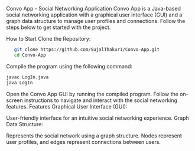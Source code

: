 Convo App - Social Networking Application
Convo App is a Java-based social networking application with a graphical user interface (GUI) and a graph data structure to manage user profiles and connections. Follow the steps below to get started with the project.

How to Start
Clone the Repository:

```bash
   git clone https://github.com/SujalThakur1/Convo-App.git
   cd Convo-App
```
Compile the program using the following command:
   ```bash
   javac LogIn.java
   java LogIn
   ```

Open the Convo App GUI by running the compiled program.
Follow the on-screen instructions to navigate and interact with the social networking features.
Features
Graphical User Interface (GUI):

User-friendly interface for an intuitive social networking experience.
Graph Data Structure:

Represents the social network using a graph structure.
Nodes represent user profiles, and edges represent connections between users.

